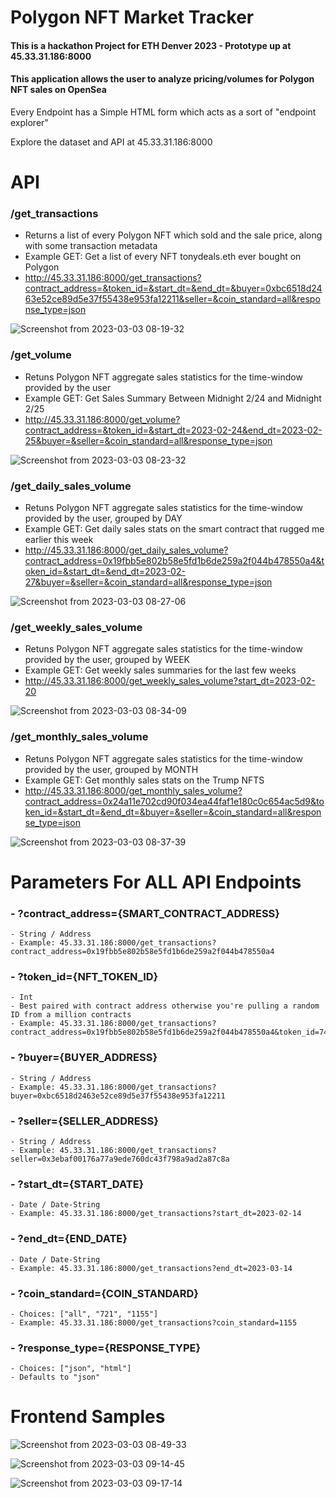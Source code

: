 #  Polygon NFT Market Tracker

#### This is a hackathon Project for ETH Denver 2023 - Prototype up at 45.33.31.186:8000

#### This application allows the user to analyze pricing/volumes for Polygon NFT sales on OpenSea

Every Endpoint has a Simple HTML form which acts as a sort of "endpoint explorer"

Explore the dataset and API at 45.33.31.186:8000

# API

### /get_transactions
  - Returns a list of every Polygon NFT which sold and the sale price, along with some transaction metadata
  - Example GET: Get a list of every NFT tonydeals.eth ever bought on Polygon
  - http://45.33.31.186:8000/get_transactions?contract_address=&token_id=&start_dt=&end_dt=&buyer=0xbc6518d2463e52ce89d5e37f55438e953fa12211&seller=&coin_standard=all&response_type=json
  
  ![Screenshot from 2023-03-03 08-19-32](https://user-images.githubusercontent.com/63479105/222758125-55bbb082-8ca5-4e2c-aee9-ec78a12e44f9.png)


### /get_volume
  - Retuns Polygon NFT aggregate sales statistics for the time-window provided by the user
  - Example GET: Get Sales Summary Between Midnight 2/24 and Midnight 2/25
  - http://45.33.31.186:8000/get_volume?contract_address=&token_id=&start_dt=2023-02-24&end_dt=2023-02-25&buyer=&seller=&coin_standard=all&response_type=json
  
  ![Screenshot from 2023-03-03 08-23-32](https://user-images.githubusercontent.com/63479105/222758967-67a3e031-f110-4b9e-834d-e8da28f62aaf.png)


### /get_daily_sales_volume
  - Retuns Polygon NFT aggregate sales statistics for the time-window provided by the user, grouped by DAY
  - Example GET: Get daily sales stats on the smart contract that rugged me earlier this week
  - http://45.33.31.186:8000/get_daily_sales_volume?contract_address=0x19fbb5e802b58e5fd1b6de259a2f044b478550a4&token_id=&start_dt=&end_dt=2023-02-27&buyer=&seller=&coin_standard=all&response_type=json
  
  ![Screenshot from 2023-03-03 08-27-06](https://user-images.githubusercontent.com/63479105/222759757-bc69ba19-7cf8-4e95-8bbb-351ff8b17b38.png)

  
### /get_weekly_sales_volume
  - Retuns Polygon NFT aggregate sales statistics for the time-window provided by the user, grouped by WEEK
  - Example GET: Get weekly sales summaries for the last few weeks
  - http://45.33.31.186:8000/get_weekly_sales_volume?start_dt=2023-02-20
  
  ![Screenshot from 2023-03-03 08-34-09](https://user-images.githubusercontent.com/63479105/222761414-424affaa-ccf5-4b38-a77f-34c6448e607e.png)


### /get_monthly_sales_volume
  - Retuns Polygon NFT aggregate sales statistics for the time-window provided by the user, grouped by MONTH
  - Example GET: Get monthly sales stats on the Trump NFTS
  - http://45.33.31.186:8000/get_monthly_sales_volume?contract_address=0x24a11e702cd90f034ea44faf1e180c0c654ac5d9&token_id=&start_dt=&end_dt=&buyer=&seller=&coin_standard=all&response_type=json
  
  ![Screenshot from 2023-03-03 08-37-39](https://user-images.githubusercontent.com/63479105/222762189-03b0ebc7-497c-4bfc-b987-e3b2d8dd97f3.png)

  
  
# Parameters For ALL API Endpoints

###  - ?contract_address={SMART_CONTRACT_ADDRESS}
    - String / Address
    - Example: 45.33.31.186:8000/get_transactions?contract_address=0x19fbb5e802b58e5fd1b6de259a2f044b478550a4
###  - ?token_id={NFT_TOKEN_ID}
    - Int
    - Best paired with contract address otherwise you're pulling a random ID from a million contracts
    - Example: 45.33.31.186:8000/get_transactions?contract_address=0x19fbb5e802b58e5fd1b6de259a2f044b478550a4&token_id=747
###  - ?buyer={BUYER_ADDRESS}
    - String / Address
    - Example: 45.33.31.186:8000/get_transactions?buyer=0xbc6518d2463e52ce89d5e37f55438e953fa12211
###  - ?seller={SELLER_ADDRESS}
    - String / Address
    - Example: 45.33.31.186:8000/get_transactions?seller=0x3ebaf00176a77a9ede760dc43f798a9ad2a87c8a
###  - ?start_dt={START_DATE}
    - Date / Date-String
    - Example: 45.33.31.186:8000/get_transactions?start_dt=2023-02-14
###  - ?end_dt={END_DATE}
    - Date / Date-String
    - Example: 45.33.31.186:8000/get_transactions?end_dt=2023-03-14
###  - ?coin_standard={COIN_STANDARD}
    - Choices: ["all", "721", "1155"]
    - Example: 45.33.31.186:8000/get_transactions?coin_standard=1155
###  - ?response_type={RESPONSE_TYPE}
    - Choices: ["json", "html"]
    - Defaults to "json"
 
  
# Frontend Samples

![Screenshot from 2023-03-03 08-49-33](https://user-images.githubusercontent.com/63479105/222765309-5d0fc5fe-677d-4b62-aa77-ef248119cc17.png)

![Screenshot from 2023-03-03 09-14-45](https://user-images.githubusercontent.com/63479105/222771816-aefa67b7-cf41-45b7-a589-d13bb3af9d80.png)

![Screenshot from 2023-03-03 09-17-14](https://user-images.githubusercontent.com/63479105/222771999-0bba5c4c-ecfb-4f63-ba5f-1ec0e4f2c95e.png)




